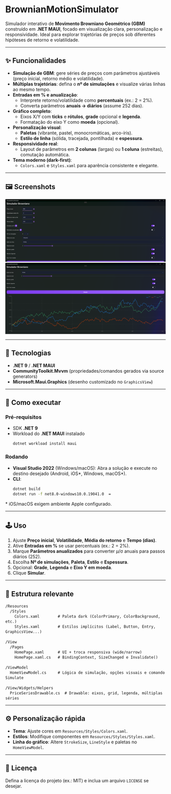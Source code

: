 # BrownianMotionSimulator

Simulador interativo de **Movimento Browniano Geométrico (GBM)** construído em **.NET MAUI**, focado em visualização clara, personalização e responsividade. Ideal para explorar trajetórias de preços sob diferentes hipóteses de retorno e volatilidade.

---

## ✨ Funcionalidades

- **Simulação de GBM**: gere séries de preços com parâmetros ajustáveis (preço inicial, retorno médio e volatilidade).
- **Múltiplas trajetórias**: defina o **nº de simulações** e visualize várias linhas ao mesmo tempo.
- **Entradas em % e anualização**:
  - Interprete retorno/volatilidade como **percentuais** (ex.: 2 = 2%).
  - Converta parâmetros **anuais → diários** (assume 252 dias).
- **Gráfico completo**:
  - Eixos X/Y com **ticks** e **rótulos**, **grade** opcional e **legenda**.
  - Formatação do eixo Y como **moeda** (opcional).
- **Personalização visual**:
  - **Paletas** (vibrante, pastel, monocromáticas, arco-íris).
  - **Estilo de linha** (sólida, tracejada, pontilhada) e **espessura**.
- **Responsividade real**:
  - Layout de parâmetros em **2 colunas** (largas) ou **1 coluna** (estreitas), comutação automática.
- **Tema moderno (dark-first)**:
  - `Colors.xaml` e `Styles.xaml` para aparência consistente e elegante.

---

## 🖼️ Screenshots

![Tela principal](docs/screen-01.png)
![Personalização e múltiplas simulações](docs/screen-02.png)

---

## 🧩 Tecnologias

- **.NET 9** / **.NET MAUI**
- **CommunityToolkit.Mvvm** (propriedades/comandos gerados via source generators)
- **Microsoft.Maui.Graphics** (desenho customizado no `GraphicsView`)

---

## 🚀 Como executar

### Pré-requisitos
- SDK **.NET 9**
- Workload do **.NET MAUI** instalado
  ```bash
  dotnet workload install maui
  ```

### Rodando
- **Visual Studio 2022** (Windows/macOS): Abra a solução e execute no destino desejado (Android, iOS*, Windows, macOS*).
- **CLI**:
  ```bash
  dotnet build
  dotnet run -f net8.0-windows10.0.19041.0  =
  ```

\* iOS/macOS exigem ambiente Apple configurado.

---

## 🕹️ Uso

1. Ajuste **Preço inicial**, **Volatilidade**, **Média do retorno** e **Tempo (dias)**.
2. Ative **Entradas em %** se usar percentuais (ex.: 2 = 2%).
3. Marque **Parâmetros anualizados** para converter μ/σ anuais para passos diários (252).
4. Escolha **Nº de simulações**, **Paleta**, **Estilo** e **Espessura**.
5. Opcional: **Grade**, **Legenda** e **Eixo Y em moeda**.
6. Clique **Simular**.

---

## 🧱 Estrutura relevante

```
/Resources
  /Styles
    Colors.xaml        # Paleta dark (ColorPrimary, ColorBackground, etc.)
    Styles.xaml        # Estilos implícitos (Label, Button, Entry, GraphicsView...)

/View
  /Pages
    HomePage.xaml      # UI + troca responsiva (wide/narrow)
    HomePage.xaml.cs   # BindingContext, SizeChanged e Invalidate()

/ViewModel
  HomeViewModel.cs     # Lógica de simulação, opções visuais e comando Simulate

/View/Widgets/Helpers
  PriceSeriesDrawable.cs  # Drawable: eixos, grid, legenda, múltiplas séries
```

---

## ⚙️ Personalização rápida

- **Tema**: Ajuste cores em `Resources/Styles/Colors.xaml`.
- **Estilos**: Modifique componentes em `Resources/Styles/Styles.xaml`.
- **Linha do gráfico**: Altere `StrokeSize`, `LineStyle` e paletas no `HomeViewModel`.

---

## 📄 Licença

Defina a licença do projeto (ex.: MIT) e inclua um arquivo `LICENSE` se desejar.
